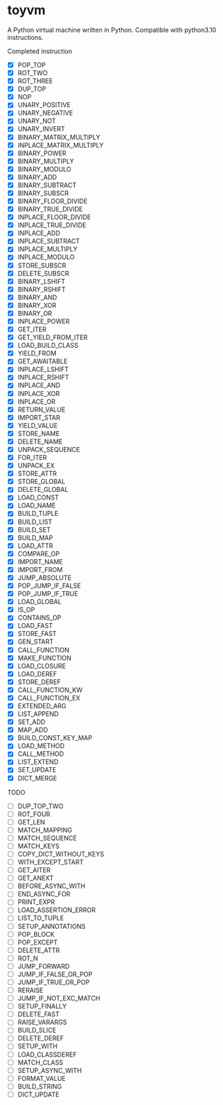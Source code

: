 # toyvm
A Python virtual machine written in Python.
Compatible with python3.10 instructions.

Completed instruction
- [x] POP_TOP
- [x] ROT_TWO
- [x] ROT_THREE
- [x] DUP_TOP
- [x] NOP
- [x] UNARY_POSITIVE
- [x] UNARY_NEGATIVE
- [x] UNARY_NOT
- [x] UNARY_INVERT
- [x] BINARY_MATRIX_MULTIPLY
- [x] INPLACE_MATRIX_MULTIPLY
- [x] BINARY_POWER
- [x] BINARY_MULTIPLY
- [x] BINARY_MODULO
- [x] BINARY_ADD
- [x] BINARY_SUBTRACT
- [x] BINARY_SUBSCR
- [x] BINARY_FLOOR_DIVIDE
- [x] BINARY_TRUE_DIVIDE
- [x] INPLACE_FLOOR_DIVIDE
- [x] INPLACE_TRUE_DIVIDE
- [x] INPLACE_ADD
- [x] INPLACE_SUBTRACT
- [x] INPLACE_MULTIPLY
- [x] INPLACE_MODULO
- [x] STORE_SUBSCR
- [x] DELETE_SUBSCR
- [x] BINARY_LSHIFT
- [x] BINARY_RSHIFT
- [x] BINARY_AND
- [x] BINARY_XOR
- [x] BINARY_OR
- [x] INPLACE_POWER
- [x] GET_ITER
- [x] GET_YIELD_FROM_ITER
- [x] LOAD_BUILD_CLASS
- [x] YIELD_FROM
- [x] GET_AWAITABLE
- [x] INPLACE_LSHIFT
- [x] INPLACE_RSHIFT
- [x] INPLACE_AND
- [x] INPLACE_XOR
- [x] INPLACE_OR
- [x] RETURN_VALUE
- [x] IMPORT_STAR
- [x] YIELD_VALUE
- [x] STORE_NAME
- [x] DELETE_NAME
- [x] UNPACK_SEQUENCE
- [x] FOR_ITER
- [x] UNPACK_EX
- [x] STORE_ATTR
- [x] STORE_GLOBAL
- [x] DELETE_GLOBAL
- [x] LOAD_CONST
- [x] LOAD_NAME
- [x] BUILD_TUPLE
- [x] BUILD_LIST
- [x] BUILD_SET
- [x] BUILD_MAP
- [x] LOAD_ATTR
- [x] COMPARE_OP
- [x] IMPORT_NAME
- [x] IMPORT_FROM
- [x] JUMP_ABSOLUTE
- [x] POP_JUMP_IF_FALSE
- [x] POP_JUMP_IF_TRUE
- [x] LOAD_GLOBAL
- [x] IS_OP
- [x] CONTAINS_OP
- [x] LOAD_FAST
- [x] STORE_FAST
- [x] GEN_START
- [x] CALL_FUNCTION
- [x] MAKE_FUNCTION
- [x] LOAD_CLOSURE
- [x] LOAD_DEREF
- [x] STORE_DEREF
- [x] CALL_FUNCTION_KW
- [x] CALL_FUNCTION_EX
- [x] EXTENDED_ARG
- [x] LIST_APPEND
- [x] SET_ADD
- [x] MAP_ADD
- [x] BUILD_CONST_KEY_MAP
- [x] LOAD_METHOD
- [x] CALL_METHOD
- [x] LIST_EXTEND
- [x] SET_UPDATE
- [x] DICT_MERGE

TODO
- [ ] DUP_TOP_TWO
- [ ] ROT_FOUR
- [ ] GET_LEN
- [ ] MATCH_MAPPING
- [ ] MATCH_SEQUENCE
- [ ] MATCH_KEYS
- [ ] COPY_DICT_WITHOUT_KEYS
- [ ] WITH_EXCEPT_START
- [ ] GET_AITER
- [ ] GET_ANEXT
- [ ] BEFORE_ASYNC_WITH
- [ ] END_ASYNC_FOR
- [ ] PRINT_EXPR
- [ ] LOAD_ASSERTION_ERROR
- [ ] LIST_TO_TUPLE
- [ ] SETUP_ANNOTATIONS
- [ ] POP_BLOCK
- [ ] POP_EXCEPT
- [ ] DELETE_ATTR
- [ ] ROT_N
- [ ] JUMP_FORWARD
- [ ] JUMP_IF_FALSE_OR_POP
- [ ] JUMP_IF_TRUE_OR_POP
- [ ] RERAISE
- [ ] JUMP_IF_NOT_EXC_MATCH
- [ ] SETUP_FINALLY
- [ ] DELETE_FAST
- [ ] RAISE_VARARGS
- [ ] BUILD_SLICE
- [ ] DELETE_DEREF
- [ ] SETUP_WITH
- [ ] LOAD_CLASSDEREF
- [ ] MATCH_CLASS
- [ ] SETUP_ASYNC_WITH
- [ ] FORMAT_VALUE
- [ ] BUILD_STRING
- [ ] DICT_UPDATE